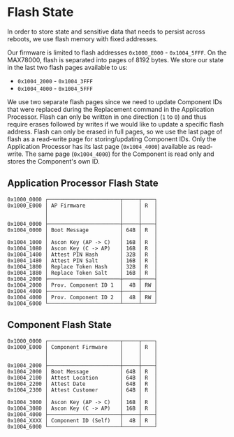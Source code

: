# Flash State
In order to store state and sensitive data that needs to persist across reboots, we use flash memory with fixed addresses.

Our firmware is limited to flash addresses `0x1000_E000` - `0x1004_5FFF`. On the MAX78000, flash is separated into pages of 8192 bytes. We store our state in the last two flash pages available to us:

- `0x1004_2000` - `0x1004_3FFF`
- `0x1004_4000` - `0x1004_5FFF`

We use two separate flash pages since we need to update Component IDs that were replaced during the Replacement command in the Application Processor. Flash can only be written in one direction (`1` to `0`) and thus require erases followed by writes if we would like to update a specific flash address. Flash can only be erased in full pages, so we use the last page of flash as a read-write page for storing/updating Component IDs. Only the Application Processor has its last page (`0x1004_4000`) available as read-write. The same page (`0x1004_4000`) for the Component is read only and stores the Component's own ID.

## Application Processor Flash State
```
0x1000_0000 ┌───────────────────────┬─────┬────┐
0x1000_E000 │ AP Firmware           │     │ R  │
            │                       │     │    │
            │                       │     │    │
0x1004_0000 ├───────────────────────┼─────┼────┤
0x1004_0000 │ Boot Message          │ 64B │ R  │
            │                       │     │    │
0x1004_1000 │ Ascon Key (AP -> C)   │ 16B │ R  │
0x1004_1080 │ Ascon Key (C -> AP)   │ 16B │ R  │
0x1004_1400 │ Attest PIN Hash       │ 32B │ R  │
0x1004_1480 │ Attest PIN Salt       │ 16B │ R  │
0x1004_1800 │ Replace Token Hash    │ 32B │ R  │
0x1004_1880 │ Replace Token Salt    │ 16B │ R  │
0x1004_2000 ├───────────────────────┼─────┼────┤
0x1004_2000 │ Prov. Component ID 1  │  4B │ RW │
0x1004_4000 ├───────────────────────┼─────┼────┤
0x1004_4000 │ Prov. Component ID 2  │  4B │ RW │
0x1004_6000 └───────────────────────┴─────┴────┘
```

## Component Flash State
```
0x1000_0000 ┌───────────────────────┬─────┬────┐
0x1000_E000 │ Component Firmware    │     │ R  │
            │                       │     │    │
            │                       │     │    │
0x1004_2000 ├───────────────────────┼─────┼────┤
0x1004_2000 │ Boot Message          │ 64B │ R  │
0x1004_2100 │ Attest Location       │ 64B │ R  │
0x1004_2200 │ Attest Date           │ 64B │ R  │
0x1004_2300 │ Attest Customer       │ 64B │ R  │
            │                       │     │    │
0x1004_3000 │ Ascon Key (AP -> C)   │ 16B │ R  │
0x1004_3080 │ Ascon Key (C -> AP)   │ 16B │ R  │
0x1004_4000 ├───────────────────────┼─────┼────┤
0x1004_XXXX │ Component ID (Self)   │  4B │ R  │
0x1004_6000 └───────────────────────┴─────┴────┘
```
